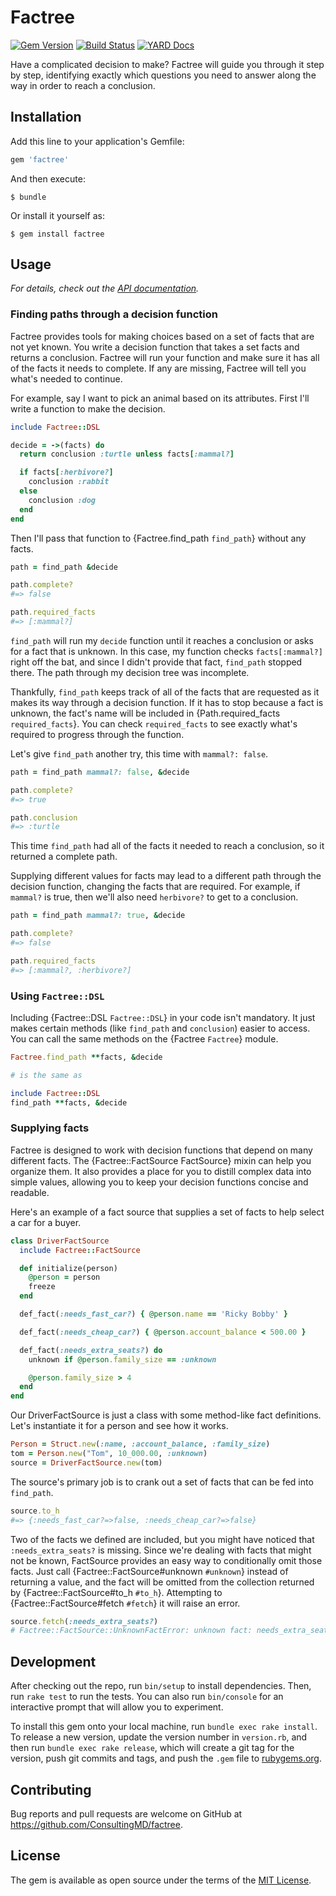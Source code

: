 # Factree
[![Gem Version](https://badge.fury.io/rb/factree.svg)](https://rubygems.org/gems/factree)
[![Build Status](https://travis-ci.org/ConsultingMD/factree.svg?branch=master)](https://travis-ci.org/ConsultingMD/factree)
[![YARD Docs](https://img.shields.io/badge/yard-docs-blue.svg)](http://www.rubydoc.info/gems/factree)

Have a complicated decision to make? Factree will guide you through it step by step, identifying exactly which questions you need to answer along the way in order to reach a conclusion.

## Installation

Add this line to your application's Gemfile:

```ruby
gem 'factree'
```

And then execute:

    $ bundle

Or install it yourself as:

    $ gem install factree

## Usage

*For details, check out the [API documentation](http://www.rubydoc.info/gems/factree).*

### Finding paths through a decision function

Factree provides tools for making choices based on a set of facts that are not yet known. You write a decision function that takes a set facts and returns a conclusion. Factree will run your function and make sure it has all of the facts it needs to complete. If any are missing, Factree will tell you what's needed to continue.

For example, say I want to pick an animal based on its attributes. First I'll write a function to make the decision.

```ruby
include Factree::DSL

decide = ->(facts) do
  return conclusion :turtle unless facts[:mammal?]

  if facts[:herbivore?]
    conclusion :rabbit
  else
    conclusion :dog
  end
end
```

Then I'll pass that function to {Factree.find_path `find_path`} without any facts.

```ruby
path = find_path &decide

path.complete?
#=> false

path.required_facts
#=> [:mammal?]
```

`find_path` will run my `decide` function until it reaches a conclusion or asks for a fact that is unknown. In this case, my function checks `facts[:mammal?]` right off the bat, and since I didn't provide that fact, `find_path` stopped there. The path through my decision tree was incomplete.

Thankfully, `find_path` keeps track of all of the facts that are requested as it makes its way through a decision function. If it has to stop because a fact is unknown, the fact's name will be included in {Path.required_facts `required_facts`}. You can check `required_facts` to see exactly what's required to progress through the function.

Let's give `find_path` another try, this time with `mammal?: false`.

```ruby
path = find_path mammal?: false, &decide

path.complete?
#=> true

path.conclusion
#=> :turtle
```

This time `find_path` had all of the facts it needed to reach a conclusion, so it returned a complete path.

Supplying different values for facts may lead to a different path through the decision function, changing the facts that are required. For example, if `mammal?` is true, then we'll also need `herbivore?` to get to a conclusion.

```ruby
path = find_path mammal?: true, &decide

path.complete?
#=> false

path.required_facts
#=> [:mammal?, :herbivore?]
```

### Using `Factree::DSL`

Including {Factree::DSL `Factree::DSL`} in your code isn't mandatory. It just makes certain methods (like `find_path` and `conclusion`) easier to access. You can call the same methods on the {Factree `Factree`} module.

```ruby
Factree.find_path **facts, &decide

# is the same as

include Factree::DSL
find_path **facts, &decide
```

### Supplying facts

Factree is designed to work with decision functions that depend on many different facts. The {Factree::FactSource FactSource} mixin can help you organize them. It also provides a place for you to distill complex data into simple values, allowing you to keep your decision functions concise and readable.

Here's an example of a fact source that supplies a set of facts to help select a car for a buyer.

```ruby
class DriverFactSource
  include Factree::FactSource

  def initialize(person)
    @person = person
    freeze
  end

  def_fact(:needs_fast_car?) { @person.name == 'Ricky Bobby' }

  def_fact(:needs_cheap_car?) { @person.account_balance < 500.00 }

  def_fact(:needs_extra_seats?) do
    unknown if @person.family_size == :unknown

    @person.family_size > 4
  end
end
```

Our DriverFactSource is just a class with some method-like fact definitions. Let's instantiate it for a person and see how it works.

```ruby
Person = Struct.new(:name, :account_balance, :family_size)
tom = Person.new("Tom", 10_000.00, :unknown)
source = DriverFactSource.new(tom)
```

The source's primary job is to crank out a set of facts that can be fed into `find_path`.

```ruby
source.to_h
#=> {:needs_fast_car?=>false, :needs_cheap_car?=>false}
```

Two of the facts we defined are included, but you might have noticed that `:needs_extra_seats?` is missing. Since we're dealing with facts that might not be known, FactSource provides an easy way to conditionally omit those facts. Just call {Factree::FactSource#unknown `#unknown`} instead of returning a value, and the fact will be omitted from the collection returned by {Factree::FactSource#to_h `#to_h`}. Attempting to {Factree::FactSource#fetch `#fetch`} it will raise an error.

```ruby
source.fetch(:needs_extra_seats?)
# Factree::FactSource::UnknownFactError: unknown fact: needs_extra_seats?
```

## Development

After checking out the repo, run `bin/setup` to install dependencies. Then, run `rake test` to run the tests. You can also run `bin/console` for an interactive prompt that will allow you to experiment.

To install this gem onto your local machine, run `bundle exec rake install`. To release a new version, update the version number in `version.rb`, and then run `bundle exec rake release`, which will create a git tag for the version, push git commits and tags, and push the `.gem` file to [rubygems.org](https://rubygems.org).

## Contributing

Bug reports and pull requests are welcome on GitHub at https://github.com/ConsultingMD/factree.

## License

The gem is available as open source under the terms of the [MIT License](http://opensource.org/licenses/MIT).
